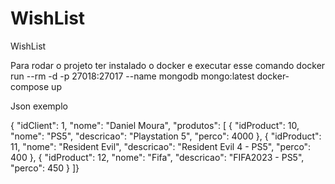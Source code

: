 # WishList
WishList

Para rodar o projeto ter instalado o docker e executar esse comando
docker run --rm -d -p 27018:27017 --name mongodb mongo:latest
docker-compose up

Json exemplo

  {
    "idClient": 1,
    "nome": "Daniel Moura",
    "produtos": [
      {
        "idProduct": 10,
        "nome": "PS5",
        "descricao": "Playstation 5",
        "perco": 4000
      },
      {
        "idProduct": 11,
        "nome": "Resident Evil",
        "descricao": "Resident Evil 4 - PS5",
        "perco": 400
      },
      {
        "idProduct": 12,
        "nome": "Fifa",
        "descricao": "FIFA2023 - PS5",
        "perco": 450
      }
    ]}	  
	  
	  

